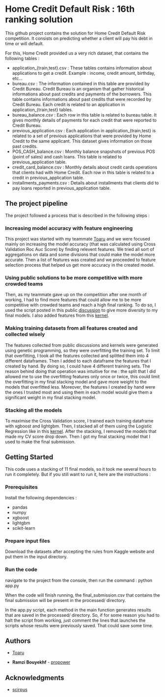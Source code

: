 # Home Credit Default Risk : 16th ranking solution

This github project contains the solution for Home Credit Default Risk competition. It consists on predicting whether a client will pay his debt in time or will default.

For this, Home Credit provided us a very rich dataset, that contains the following tables :
- application_{train,test}.csv : These tables contains information about applications to get a credit. Example : income, credit amount, birthday, etc...
- bureau.csv : The information contained in this table are provided by Credit Bureau. Credit Bureau is an organism that gather historical informations about past credits and payments of the borrowers. This table contains informations about past credits that were recorded by Credit Bureau. Each credit is related to an application in application_{train,test} tables.
- bureau_balance.csv : Each row in this table is related to bureau table. It gives monthly details of payments for each credit that were reported to Credit Bureau.
- previous_application.csv : Each application in application_{train,test} is related to a set of previous applications that were provided by Home Credit to the same applicant. This dataset gives information on those past credits.
- POS_CASH_balance.csv : Monthly balance snapshots of previous POS (point of sales) and cash loans. This table is related to previous_application table.
- credit_card_balance.csv : Monthly details about credit cards operations that clients had with Home Credit. Each row in this table is related to a credit in previous_application table.
- installments_payments.csv : Details about installments that clients did to pay loans reported in previous_application table.

## The project pipeline

The project followed a process that is described in the following steps :

### Increasing model accuracy with feature engineering 
This project was started with my teammate [Toaru](https://www.kaggle.com/marrvolo) and we were focused mainly on increasing the model accuracy (that was calculated using Cross Validation Roc Auc Score) by finding relevent features. We tried all sort of aggregations on data and some divisions that could make the model more accurate. Then a list of features was created and we proceeded to feature selection process that helped us get more accuracy in the created model. 

### Using public solutions to be more competitive with more crowded teams
Then, as my teammate gave up on the competition after one month of working, I had to find more features that could allow me to be more competitive with crowded teams and reach a high final ranking. To do so, I used the script posted in this public [discussion](https://www.kaggle.com/c/home-credit-default-risk/discussion/62983) to give more diversity to my final models. I also added features from this [kernel](https://www.kaggle.com/scirpus/hybrid-jeepy-and-lgb-ii).

### Making training datasets from all features created and collected wisely
The features collected from public discussions and kernels were generated using genetic programming, so they were overfitting the training set. To limit that overfitting, I took all the features collected and splitted them into 4 different dataframes. Then I added to each dataframe the features that I created by hand. By doing so, I could have 4 different training sets. The reason behind doing that operation was intuitive for me : the split that I did allowed me to use the overfitting features only once or twice, this could limit the overfitting in my final stacking model and gave more weight to the models that overfitted less. Moreover, the features I created by hand were the ones I trusted most and using them in each model would give them a significant weight in my final stacking model.

### Stacking all the models 
To maximise the Cross Validation score, I trained each training dataframe with xgboost and lightgbm. Then, I stacked all of them using the Logistic Regression like in this [kernel](https://www.kaggle.com/eliotbarr/stacking-test-sklearn-xgboost-catboost-lightgbm).
After the stacking, I removed the models that made my CV score drop down. Then I got my final stacking model that I used to make the final submission.

## Getting Started

This code uses a stacking of 11 final models, so it took me several hours to run it completely. But if you still want to run it, here are the instructions :

### Prerequisites

Install the following dependencies :
- pandas
- numpy
- xgboost
- lightgbm
- scikit-learn

### Prepare input files

Download the datasets after accepting the rules from Kaggle website and put them in the input directory.

### Run the code

navigate to the project from the console, then run the command : python app.py

When the code will finish running, the final_submission.csv that contains the final submission will be present in the processed/ directory.

In the app.py script, each method in the main function generates results that are saved in the processed/ directory. So, if for some reason you had to halt the script from working, just comment the lines that launches the scripts whose results were previously saved. That could save some time.

## Authors

* [Toaru](https://www.kaggle.com/marrvolo)

* **Ramzi Bouyekhf** - [propower](https://www.kaggle.com/propower)

## Acknowledgments

* [scirpus](https://www.kaggle.com/scirpus)
